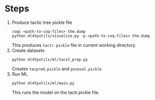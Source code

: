 # Steps

1. Produce tactic tree pickle file
   ```
   coqc <path-to-coq-files> thm.dump
   python ml4tputils/visualize.py -p <path-to-coq-files> thm.dump
   ```
   This produces `tactr.pickle` file in current working directory.
2. Create datasets
   ```
   python ml4tputils/ml/tacst_prep.py
   ```
   Creates `tacpred.pickle` and `poseval.pickle`
3. Run ML
   ```
   python ml4tputils/ml/main.py
   ```
   This runs the model on the tactr.pickle file.
   
